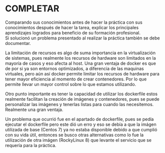 # COMPLETAR  
Comparando sus conocimientos antes de hacer la práctica con sus conocimientos después de hacer la tarea, explicar los principales aprendizajes logrados para beneficio de su formación profesional.  
Si solucionó un problema presentado al realizar la práctica también se debe documentar.

La limitación de recursos es algo de suma importancia en la virtualización de sistemas, pues realmente los recursos de hardware son limitados en la mayoría de casos y eso afecta al host. Una gran ventaja de docker es que de por si ya son entornos optimizados, a diferencia de las maquinas virtuales, pero aún así docker permite limitar los recursos de hardware para tener mayor eficiencia al momento de crear contenedores. Por lo que permite llevar un mayor control sobre lo que estamos utilizando. 

Otro punto importante es tener la capacidad de utilizar los dockerfile estos realmente facilitan la creación de imágenes y contenedores, pues se puede personalizar las imágenes y tenerlas listas para cuando las necesitemos. Realmente una gran ventaja.

Un problema que ocurrió fue en el apartado de dockerfile, pues se pedía ejecutar el dockerfile pero este dió un erro y eso se debía a que la imágen utilizada de base (Centos 7) ya no estaba disponible debido a que cumplió con su vida útil, entonces se busco otras alternativas como lo fue la utilización de otra imágen (RockyLinux 8) que levante el servicio que se requería para la práctica.
